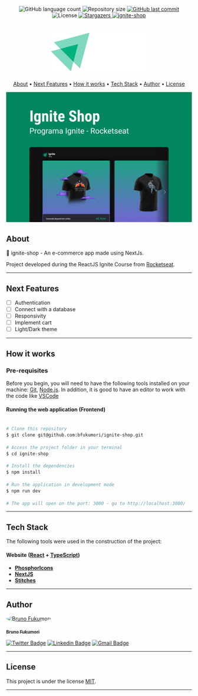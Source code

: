 
<p align="center">
  <img alt="GitHub language count" src="https://img.shields.io/github/languages/count/bfukumori/ignite-shop?color=%2304D361">

  <img alt="Repository size" src="https://img.shields.io/github/repo-size/bfukumori/ignite-shop">
 
  <a href="https://github.com/bfukumori/ignite-shop/commits/master">
    <img alt="GitHub last commit" src="https://img.shields.io/github/last-commit/bfukumori/ignite-shop">
  </a>
    
   <img alt="License" src="https://img.shields.io/badge/license-MIT-brightgreen">
   <a href="https://github.com/bfukumori/ignite-shop/stargazers">
    <img alt="Stargazers" src="https://img.shields.io/github/stars/bfukumori/ignite-shop?style=social">
  </a>

  <a href="">
    <img alt="ignite-shop" src="https://img.shields.io/badge/ignite-shop-%237159c1?style=flat&logo=ghost">
  </a>
</p>

<h1 align="center">
    <img alt="ignite-shop" title="#ignite-shop" src="./.github/logo.svg" />
</h1>

<p align="center">
  <a href="#about">About</a> •
  <a href="#next-features">Next Features</a> •
  <a href="#how-it-works">How it works</a> • 
  <a href="#tech-stack">Tech Stack</a> • 
  <a href="#author">Author</a> • 
  <a href="#user-content-license">License</a>
</p>

<div align="center"> 
	<img alt="ignite-shop" title="#ignite-shop" src="./.github/banner.png" />
</div>

## About

🛒 ignite-shop - An e-commerce app made using NextJs.

Project developed during the ReactJS Ignite Course from [Rocketseat](https://www.rocketseat.com.br/ignite).

---

## Next Features

- [ ] Authentication
- [ ] Connect with a database
- [ ] Responsivity
- [ ] Implement cart
- [ ] Light/Dark theme
---

## How it works

### Pre-requisites

Before you begin, you will need to have the following tools installed on your machine:
[Git](https://git-scm.com), [Node.js](https://nodejs.org/en/).
In addition, it is good to have an editor to work with the code like [VSCode](https://code.visualstudio.com/)

#### Running the web application (Frontend)

```bash

# Clone this repository
$ git clone git@github.com:bfukumori/ignite-shop.git

# Access the project folder in your terminal
$ cd ignite-shop

# Install the dependencies
$ npm install

# Run the application in development mode
$ npm run dev

# The app will open on the port: 3000 - go to http://localhost:3000/

```

---

## Tech Stack

The following tools were used in the construction of the project:

#### **Website**  ([React](https://reactjs.org/)  +  [TypeScript](https://www.typescriptlang.org/))

- **[PhosphorIcons](https://phosphoricons.com/)**
- **[NextJS](https://nextjs.org/)**
- **[Stitches](https://stitches.dev/)**

---
## Author

<a href="https://www.facebook.com/bruno.fukumori.9/">
 <img style="border-radius: 50%;" src="https://avatars.githubusercontent.com/u/82473580?v=4" width="100px;" alt="Bruno Fukumori"/>
 <br />
  
 <sub><b>Bruno Fukumori</b></sub></a> <a href="https://www.facebook.com/bruno.fukumori.9/" title="facebook"></a>
 <br />

[![Twitter Badge](https://img.shields.io/badge/-Twitter-1ca0f1?style=flat-square&labelColor=1ca0f1&logo=twitter&logoColor=white&link=https://twitter.com/hi_fukujp)](https://twitter.com/hi_fukujp) [![Linkedin Badge](https://img.shields.io/badge/-Linkedin-blue?style=flat-square&logo=Linkedin&logoColor=white&link=https://www.linkedin.com/in/bfukumori/)](https://www.linkedin.com/in/bfukumori/) 
[![Gmail Badge](https://img.shields.io/badge/-Gmail-c14438?style=flat-square&logo=Gmail&logoColor=white&link=mailto:brunofukumori@gmail.com)](mailto:brunofukumori@gmail.com)

---

## License

This project is under the license [MIT](./LICENSE).

---
